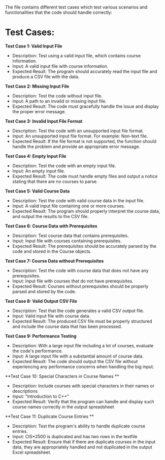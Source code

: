The file contains different test cases which test various scenarios and functionalities that the code should handle correctly:

# Test Cases:

**Test Case 1: Valid Input File**

- Description: Test using a valid input file, which contains course information.
- Input: A valid input file with course information.
- Expected Result: The program should accurately read the input file and produce a CSV file with the data.

**Test Case 2: Missing Input File**

- Description: Test the code without input file.
- Input: A path to an invalid or missing input file.
- Expected Result: The code must gracefully handle the issue and display the proper error message.

**Test Case 3: Invalid Input File Format**

- Description: Test the code with an unsupported input file format. 
- Input: An unsupported input file format. For example: Non-text file.
- Expected Result: If the file format is not supported, the function should handle the problem and provide an appropriate error message.

**Test Case 4: Empty Input File**

- Description: Test the code with an empty input file.
- Input: An empty input file.
- Expected Result: The code must handle empty files and output a notice stating that there are no courses to parse.

**Test Case 5: Valid Course Data**

- Description: Test the code with valid course data in the input file.
- Input: A valid input file containing one or more courses.
- Expected Result: The program should properly interpret the course data, and output the results to the CSV file.

**Test Case 6: Course Data with Prerequisites**

- Description: Test course data that contains prerequisites.
- Input: Input file with courses containing prerequisites.
- Expected Result: The prerequisites should be accurately parsed by the code and stored in the Course objects.

**Test Case 7: Course Data without Prerequisites**

- Description: Test the code with course data that does not have any prerequisites.
- Input: Input file with courses that do not have prerequisites.
- Expected Result: Courses without prerequisites should be properly parsed and stored by the code.

**Test Case 8: Valid Output CSV File**
- Description: Test that the code generates a valid CSV output file.
- Input: Valid input file with course data.
- Expected Result: The produced CSV file must be properly structured and include the course data that has been processed.

**Test Case 9: Performance Testing**

- Description: With a large input file including a lot of courses, evaluate the code's performance.
- Input: A large input file with a substantial amount of course data.
- Expected Result: The code should output the CSV file without experiencing any performance concerns when handling the big input.

**Test Case 10: Special Characters in Course Names **

- Description: Include courses with special characters in their names or descriptions 
- Input: "Introduction to C++" 
- Expected Result: Verify that the program can handle and display such course names correctly in the output spreadsheet

**Test Case 11: Duplicate Course Entries **
- Description: Test the program's ability to handle duplicate course entries. 
- Input: CIS*2500 is duplicated and has two rows in the textfile
- Expected Result: Ensure that if there are duplicate courses in the input data, they are appropriately handled and not duplicated in the output Excel spreadsheet.
